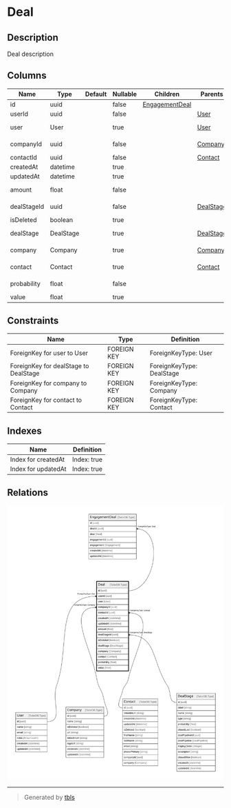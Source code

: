 # Deal

## Description

Deal description

## Columns

| Name | Type | Default | Nullable | Children | Parents | Comment |
| ---- | ---- | ------- | -------- | -------- | ------- | ------- |
| id | uuid |  | false | [EngagementDeal](EngagementDeal.md) |  |  |
| userId | uuid |  | false |  | [User](User.md) | User ID |
| user | User |  | true |  | [User](User.md) | Link to the User |
| companyId | uuid |  | false |  | [Company](Company.md) | Company ID |
| contactId | uuid |  | false |  | [Contact](Contact.md) | Contact ID |
| createdAt | datetime |  | true |  |  | createdAt |
| updatedAt | datetime |  | true |  |  | updatedAt |
| amount | float |  | false |  |  | Deal amount |
| dealStageId | uuid |  | false |  | [DealStage](DealStage.md) | DealStage ID |
| isDeleted | boolean |  | true |  |  | Is Deleted? |
| dealStage | DealStage |  | true |  | [DealStage](DealStage.md) | Link to the DealStage |
| company | Company |  | true |  | [Company](Company.md) | Link to the Company |
| contact | Contact |  | true |  | [Contact](Contact.md) | Link to the Contact |
| probability | float |  | false |  |  | Deal probability. |
| value | float |  | true |  |  | Deal value |

## Constraints

| Name | Type | Definition |
| ---- | ---- | ---------- |
| ForeignKey for user to User | FOREIGN KEY | ForeignKeyType: User |
| ForeignKey for dealStage to DealStage | FOREIGN KEY | ForeignKeyType: DealStage |
| ForeignKey for company to Company | FOREIGN KEY | ForeignKeyType: Company |
| ForeignKey for contact to Contact | FOREIGN KEY | ForeignKeyType: Contact |

## Indexes

| Name | Definition |
| ---- | ---------- |
| Index for createdAt | Index: true |
| Index for updatedAt | Index: true |

## Relations

![er](Deal.svg)

---

> Generated by [tbls](https://github.com/k1LoW/tbls)
